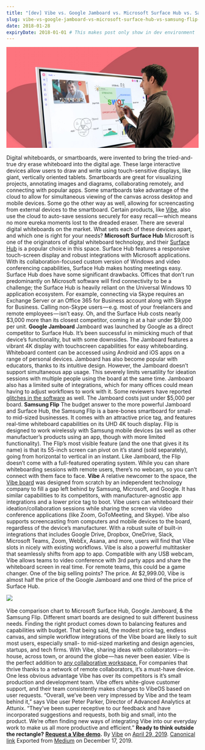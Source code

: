 ```yaml
---
title: "[dev] Vibe vs. Google Jamboard vs. Microsoft Surface Hub vs. Samsung Flip: Smartboard Comparison"
slug: vibe-vs-google-jamboard-vs-microsoft-surface-hub-vs-samsung-flip-smartboard-comparison
date: 2018-01-28
expiryDate: 2018-01-01 # This makes post only show in dev environment
---
```


![](cover.jpg)


Digital whiteboards, or smartboards, were invented to bring the tried-and-true dry erase whiteboard into the digital age.
These large interactive devices allow users to draw and write using touch-sensitive displays, like giant, vertically oriented tablets. Smartboards are great for visualizing projects, annotating images and diagrams, collaborating remotely, and connecting with popular apps.
Some smartboards take advantage of the cloud to allow for simultaneous viewing of the canvas across desktop and mobile devices. Some go the other way as well, allowing for screencasting from external devices to the smartboard. Certain products, like [Vibe](https://vibe.us/), also use the cloud to auto-save sessions securely for easy recall — which means no more eureka moments lost to the dreaded eraser.
There are several digital whiteboards on the market. What sets each of these devices apart, and which one is right for your needs?
**Microsoft Surface Hub**
Microsoft is one of the originators of digital whiteboard technology, and their [Surface Hub](https://www.pcmag.com/review/343777/microsoft-surface-hub) is a popular choice in this space. Surface Hub features a responsive touch-screen display and robust integrations with Microsoft applications. With its collaboration-focused custom version of Windows and video conferencing capabilities, Surface Hub makes hosting meetings easy.
Surface Hub does have some significant drawbacks. Offices that don’t run predominantly on Microsoft software will find connectivity to be a challenge; the Surface Hub is heavily reliant on the Universal Windows 10 application ecosystem. For example, connecting via Skype requires an Exchange Server or an Office 365 for Business account along with Skype for Business. Calling non-Skype users — e.g. most of your freelancers and remote employees — isn’t easy.
Oh, and the Surface Hub costs nearly $3,000 more than its closest competitor, coming in at a hair under $9,000 per unit.
**Google Jamboard**
Jamboard was launched by Google as a direct competitor to Surface Hub. It’s been successful in mimicking much of that device’s functionality, but with some downsides.
The Jamboard features a vibrant 4K display with touchscreen capabilities for easy whiteboarding. Whiteboard content can be accessed using Android and iOS apps on a range of personal devices. Jamboard has also become popular with educators, thanks to its intuitive design.
However, the Jamboard doesn’t support simultaneous app usage. This severely limits versatility for ideation sessions with multiple people using the board at the same time. Jamboard also has a limited suite of integrations, which for many offices could mean having to adjust workflows to work with it. Some reviewers have reported [glitches in the software](https://www.pcmag.com/review/348995/google-jamboard) as well.
The Jamboard costs just under $5,000 per board.
**Samsung Flip**
The budget answer to the more powerful Jamboard and Surface Hub, the Samsung Flip is a bare-bones smartboard for small- to mid-sized businesses. It comes with an attractive price tag, and features real-time whiteboard capabilities on its UHD 4K touch display. Flip is designed to work wirelessly with Samsung mobile devices (as well as other manufactuer’s products using an app, though with more limited functionality).
The Flip’s most visible feature (and the one that gives it its name) is that its 55-inch screen can pivot on it’s stand (sold separately), going from horizontal to vertical in an instant.
Like Jamboard, the Flip doesn’t come with a full-featured operating system. While you can share whiteboarding sessions with remote users, there’s no webcam, so you can’t connect with them face to face.
**Vibe**
A relative newcomer to the space, the [Vibe board](https://vibe.us/product/) was designed from scratch by an independent technology company to fill a gap left behind by Samsung, Microsoft, and Google. It has similar capabilities to its competitors, with manufacturer-agnostic app integrations and a lower price tag to boot.
Vibe users can whiteboard their ideation/collaboration sessions while sharing the screen via video conference applications (like Zoom, GoToMeeting, and Skype). Vibe also supports screencasting from computers and mobile devices to the board, regardless of the device’s manufacturer.
With a robust suite of built-in integrations that includes Google Drive, Dropbox, OneDrive, Slack, Microsoft Teams, Zoom, WebEx, Asana, and more, users will find that Vibe slots in nicely with existing workflows.
Vibe is also a powerful multitasker that seamlessly shifts from app to app. Compatible with any USB webcam, Vibe allows teams to video conference with 3rd party apps and share the whiteboard screen in real time. For remote teams, this could be a game changer.
One of the big selling points? The price. At $2,999.00, Vibe is almost half the price of the Google Jamboard and one third of the price of Surface Hub.

![](https://cdn-images-1.medium.com/max/800/1*FKjwzMTItAuBM1V7tvXWJw.png)


Vibe comparison chart to Microsoft Surface Hub, Google Jamboard, & the Samsung Flip.
Different smart boards are designed to suit different business needs. Finding the right product comes down to balancing features and capabilities with budget.
That being said, the modest price tag, endless canvas, and simple workflow integrations of the Vibe board are likely to suit most users, especially small- to mid-sized marketing and design agencies, startups, and tech firms.
With Vibe, sharing ideas with collaborators — in-house, across town, or around the globe — has never been easier. Vibe is the perfect addition to [any collaborative workspace.](https://medium.com/vibe-team/how-to-build-a-collaborative-workspace-and-why-you-should-e3eaebbf799e) For companies that thrive thanks to a network of remote collaborators, it’s a must-have device.
One less obvious advantage Vibe has over its competitors is it’s small production and development team. Vibe offers white-glove customer support, and their team consistently makes changes to VibeOS based on user requests.
“Overall, we’ve been very impressed by Vibe and the team behind it,” says Vibe user Peter Parker, Director of Advanced Analytics at Attunix. “They’ve been super receptive to our feedback and have incorporated suggestions and requests, both big and small, into the product. We’re often finding new ways of integrating Vibe into our everyday work to make us all more productive and efficient.”
**Ready to think outside the rectangle?** [**Request a Vibe demo**](https://vibe.us/interactive-smartboard/)**.**
By [Vibe](https://medium.com/@vibeus) on [April 29, 2019](https://medium.com/p/9e496dd1d56b).
[Canonical link](https://medium.com/@vibeus/vibe-vs-google-jamboard-vs-microsoft-surface-hub-vs-samsung-flip-smartboard-comparison-9e496dd1d56b)
Exported from [Medium](https://medium.com/) on December 17, 2019.

